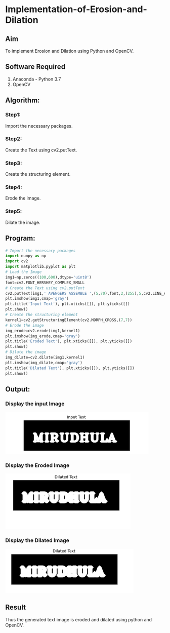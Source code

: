 # Implementation-of-Erosion-and-Dilation
## Aim
To implement Erosion and Dilation using Python and OpenCV.
## Software Required
1. Anaconda - Python 3.7
2. OpenCV
## Algorithm:
### Step1:
Import the necessary packages.


### Step2:
Create the Text using cv2.putText.

### Step3:
Create the structuring element.

### Step4:
Erode the image.

### Step5:
Dilate the image.

 
## Program:

``` Python
# Import the necessary packages
import numpy as np
import cv2
import matplotlib.pyplot as plt
# Load the Image
img1=np.zeros((100,600),dtype='uint8')
font=cv2.FONT_HERSHEY_COMPLEX_SMALL
# Create the Text using cv2.putText
cv2.putText(img1,' AVENGERS ASSEMBLE ',(5,70),font,2,(255),5,cv2.LINE_AA)
plt.imshow(img1,cmap='gray')
plt.title('Input Text'), plt.xticks([]), plt.yticks([])
plt.show()
# Create the structuring element
kernel1=cv2.getStructuringElement(cv2.MORPH_CROSS,(7,7))
# Erode the image
img_erode=cv2.erode(img1,kernel1)
plt.imshow(img_erode,cmap='gray')
plt.title('Eroded Text'), plt.xticks([]), plt.yticks([])
plt.show()
# Dilate the image
img_dilate=cv2.dilate(img1,kernel1)
plt.imshow(img_dilate,cmap='gray')
plt.title('Dilated Text'), plt.xticks([]), plt.yticks([])
plt.show()
```
## Output:

### Display the input Image
![output](MIR1.png)

### Display the Eroded Image
![output](MIR2.png)
### Display the Dilated Image
![output](MIR3.png)

## Result
Thus the generated text image is eroded and dilated using python and OpenCV.
